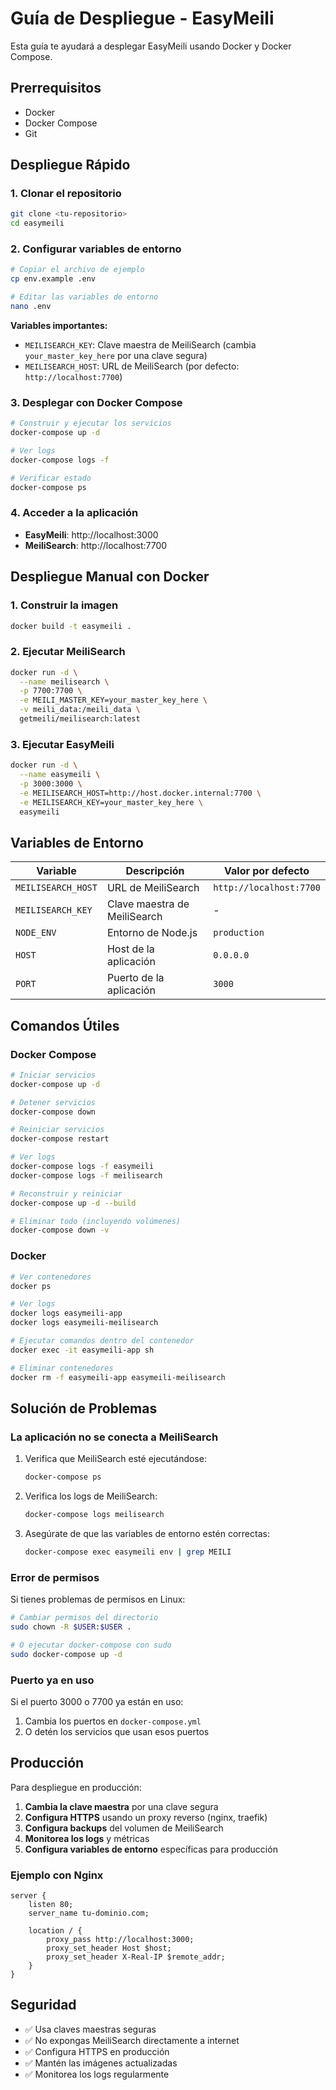 # Guía de Despliegue - EasyMeili

Esta guía te ayudará a desplegar EasyMeili usando Docker y Docker Compose.

## Prerrequisitos

- Docker
- Docker Compose
- Git

## Despliegue Rápido

### 1. Clonar el repositorio
```bash
git clone <tu-repositorio>
cd easymeili
```

### 2. Configurar variables de entorno
```bash
# Copiar el archivo de ejemplo
cp env.example .env

# Editar las variables de entorno
nano .env
```

**Variables importantes:**
- `MEILISEARCH_KEY`: Clave maestra de MeiliSearch (cambia `your_master_key_here` por una clave segura)
- `MEILISEARCH_HOST`: URL de MeiliSearch (por defecto: `http://localhost:7700`)

### 3. Desplegar con Docker Compose
```bash
# Construir y ejecutar los servicios
docker-compose up -d

# Ver logs
docker-compose logs -f

# Verificar estado
docker-compose ps
```

### 4. Acceder a la aplicación
- **EasyMeili**: http://localhost:3000
- **MeiliSearch**: http://localhost:7700

## Despliegue Manual con Docker

### 1. Construir la imagen
```bash
docker build -t easymeili .
```

### 2. Ejecutar MeiliSearch
```bash
docker run -d \
  --name meilisearch \
  -p 7700:7700 \
  -e MEILI_MASTER_KEY=your_master_key_here \
  -v meili_data:/meili_data \
  getmeili/meilisearch:latest
```

### 3. Ejecutar EasyMeili
```bash
docker run -d \
  --name easymeili \
  -p 3000:3000 \
  -e MEILISEARCH_HOST=http://host.docker.internal:7700 \
  -e MEILISEARCH_KEY=your_master_key_here \
  easymeili
```

## Variables de Entorno

| Variable | Descripción | Valor por defecto |
|----------|-------------|-------------------|
| `MEILISEARCH_HOST` | URL de MeiliSearch | `http://localhost:7700` |
| `MEILISEARCH_KEY` | Clave maestra de MeiliSearch | - |
| `NODE_ENV` | Entorno de Node.js | `production` |
| `HOST` | Host de la aplicación | `0.0.0.0` |
| `PORT` | Puerto de la aplicación | `3000` |

## Comandos Útiles

### Docker Compose
```bash
# Iniciar servicios
docker-compose up -d

# Detener servicios
docker-compose down

# Reiniciar servicios
docker-compose restart

# Ver logs
docker-compose logs -f easymeili
docker-compose logs -f meilisearch

# Reconstruir y reiniciar
docker-compose up -d --build

# Eliminar todo (incluyendo volúmenes)
docker-compose down -v
```

### Docker
```bash
# Ver contenedores
docker ps

# Ver logs
docker logs easymeili-app
docker logs easymeili-meilisearch

# Ejecutar comandos dentro del contenedor
docker exec -it easymeili-app sh

# Eliminar contenedores
docker rm -f easymeili-app easymeili-meilisearch
```

## Solución de Problemas

### La aplicación no se conecta a MeiliSearch
1. Verifica que MeiliSearch esté ejecutándose:
   ```bash
   docker-compose ps
   ```

2. Verifica los logs de MeiliSearch:
   ```bash
   docker-compose logs meilisearch
   ```

3. Asegúrate de que las variables de entorno estén correctas:
   ```bash
   docker-compose exec easymeili env | grep MEILI
   ```

### Error de permisos
Si tienes problemas de permisos en Linux:
```bash
# Cambiar permisos del directorio
sudo chown -R $USER:$USER .

# O ejecutar docker-compose con sudo
sudo docker-compose up -d
```

### Puerto ya en uso
Si el puerto 3000 o 7700 ya están en uso:
1. Cambia los puertos en `docker-compose.yml`
2. O detén los servicios que usan esos puertos

## Producción

Para despliegue en producción:

1. **Cambia la clave maestra** por una clave segura
2. **Configura HTTPS** usando un proxy reverso (nginx, traefik)
3. **Configura backups** del volumen de MeiliSearch
4. **Monitorea los logs** y métricas
5. **Configura variables de entorno** específicas para producción

### Ejemplo con Nginx
```nginx
server {
    listen 80;
    server_name tu-dominio.com;
    
    location / {
        proxy_pass http://localhost:3000;
        proxy_set_header Host $host;
        proxy_set_header X-Real-IP $remote_addr;
    }
}
```

## Seguridad

- ✅ Usa claves maestras seguras
- ✅ No expongas MeiliSearch directamente a internet
- ✅ Configura HTTPS en producción
- ✅ Mantén las imágenes actualizadas
- ✅ Monitorea los logs regularmente 
